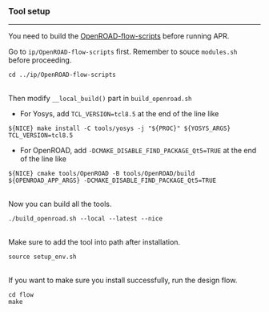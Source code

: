 ### Tool setup
-----------------------------------------------------------

You need to build the [OpenROAD-flow-scripts](https://github.com/The-OpenROAD-Project/OpenROAD-flow-scripts) before running APR.

Go to `ip/OpenROAD-flow-scripts` first. Remember to souce `modules.sh` before proceeding.
```
cd ../ip/OpenROAD-flow-scripts
```

\
Then modify `__local_build()` part in `build_openroad.sh`

- For Yosys, add `TCL_VERSION=tcl8.5` at the end of the line like 
```
${NICE} make install -C tools/yosys -j "${PROC}" ${YOSYS_ARGS} TCL_VERSION=tcl8.5
``` 

- For OpenROAD, add `-DCMAKE_DISABLE_FIND_PACKAGE_Qt5=TRUE` at the end of the line like

```
${NICE} cmake tools/OpenROAD -B tools/OpenROAD/build ${OPENROAD_APP_ARGS} -DCMAKE_DISABLE_FIND_PACKAGE_Qt5=TRUE
```

\
Now you can build all the tools.
```
./build_openroad.sh --local --latest --nice
```

\
Make sure to add the tool into path after installation.
```
source setup_env.sh
```  

\
If you want to make sure you install successfully, run the design flow.
```
cd flow
make
```